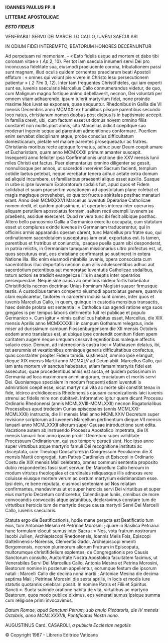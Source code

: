 **IOANNES PAULUS PP. II**

**LITTERAE** **APOSTOLICAE**

***ESTO FIDELIS***

VENERABILI SERVO DEI MARCELLO CALLO, IUVENI SAECULARI

IN ODIUM FIDEI INTEREMPTO, BEATORUM HONORES DECERNUNTUR

Ad perpetuam rei memoriam. – « Esto fidelis usque ad mortem et dabo tibi coronam vitae » ( *Ap* 2, 10). Per tot iam saecula innumeri servi Dei pro inconcussa fidelitate sua, eiusmodi praelucente corona, tribulationem passi sunt magnam, illud oculis quidem cernentes praeclarum beati Apostoli effatum : « omnes qui volunt pie vivere in Christo Iesu persecutionem patientur » ( *2 Tim* 3, 12). Inter tam frequentes Christifideles, qui iam experti sunt ea, iuvenis saecularis Marcellus Callo connumerandus videtur, de quo, cum Malignum magno fortique animo debellaverit, necnon, Dei voluntati per omnem vitam adhaerendo, ipsum tulerit martyrium fidei, none proinde maxime Nos iuvat ea exponere, quae sequuntur. Rhedonibus in Gallia die VI mensis Decembris anno MCMXXI ex humilibus piisque parentibus secundo loco natus, christianum nomen duobus post diebus is in baptismate accepit. In familia crevit, ubi, cum factum esset ut domus novem omnino filiis constaret non multis post annis, cito Marcellus didicit coepitque suo moderari ingenio seque ad parentum admonitiones conformare. Puerilem enim servabat disciplinam atque, probe conscius difficultatum domesticarum, pietate vel maiore parentes prosequebatur ac fratres. Christianis moribus recte apteque formatus, adhuc puer Deum coepit amare et Eucharistiam, quam anno MCMXXXII primum amanter suscepit. Insequenti anno feliciter ipsa Confirmationis unctione die XXV mensis Iunii miles Christi est factus. Puer elementarius omnino diligenter se gessit, nonnullosque per annos, ut sacerdoti inserviret Sacrum facienti, templum cotidie laetus petebat, neque verebatur tenera adhuc aetate extra domum ad aliquid incumbere, ut familiaribus praesenti aliquo esset auxilio. Suaque in urbe is ipse Iuvenum Exploratorum sodalis fuit, apud quos et Fidem solidabat et suam praesertim vocationem ad apostolatum plane colebat et magis magisque provehebat, ex qua tot fructus spiritales posthac manaturi erant. Anno dein MCMXXXVI Marcellus Iuventuti Operariae Catholicae nomen dedit, et quidem potissimum, ut operarios interea inter operarios aliquam perutilem apostolatus formam, saltem recti exempli iuvenem se praebens, assidue exerceret. Quod re vera tunc ibi fecit alibique posthac. Altero bello pancosmio Gallia a Germanico exercitu occupata, cum statutum esset ut complures exinde iuvenes in Germaniam traducerentur, qui in officinis armis apparandis operam darent, tunc Marcellus pro fratre suo, qui ordinationem sacerdotalem suscepturus iam erat, exportatus est. Is tamen, parentibus et fratribus et coniunctis, ipsaque puella quam sibi desponderat, in patria relictis, in Germaniam tamquam missionarius ultro profectus est, ut, quos secuturus erat, eos christiane confirmaret ac sustineret in extera Natione illa. Illic enim eiusmodi mirabilis iuvenis, opera consociata cum sacerdotibus illuc deportatis necnon cum aliis adulescentibus adhuc aut sacerdotium petentibus aut memoratae Iuventutis Catholicae sodalibus, totum actioni se tradidit evangelicae illis in saeptis inter operarios persequendae. Neque sine causa ab omnibus ibidem fortis habebatur Christifidelis necnon doctrinae Unius hominum Magistri suasor firmusque testis. A custodibus tamen comperto eiusmodi apostolatus genere, quamvis clam explicaretur, fautores in carcerem inclusi sunt omnes, inter quos et iuvenis Marcellus Callo, in quem, quinque in custodia mensibus transactis, haec deinde prolata est sententia : « Catholica sua agendi ratione erga suos gregales is per tempus laboris detrimento fuit rei publicae et populo Germanico ». Cum igitur « nimis catholicus habitus esset, Marcellus, die XIX mensis Aprilis anno MCMXXXXIIII in campum Gothanum relegatus, inde miser ad durissimum campum Flossenburgensem die XII mensis Octobris eodem anno translatus est, at ubique ipse contendit comitum fidem spem caritatem augere neque umquam cessavit egentioribus maleque affectis solacio esse. Demum, ad internecionis castra loci « Mathausen delatus, ibi, tot aerumnis et vexationibus omnisque generis difficultatibus confectus, quas constanter propter Fidem tamdiu sustinebat, omnino ipse elanguit, dieque XIX mensis Martii anno MCMXLV ad Deum abiit. Marcellus Callo, qui iam ante mortem vir sanctus habebatur, etiam famam martyris fidei est assecutus, quae procedentibus annis est aucta, et quidem potissimum in Germania ad loca maximorum animi angorum, cruciatuum et mortis servi Dei. Quoniamque specialem in modum frequenti etiam iuventuti is admirationi coepit esse, sicut martyr qui vita ac morte sibi constitit tenax in fide, idcirco archidioecesis Rhedonensis causam canonizationis laici iuvenis strenui ac fidelis mire non dubitavit. Informativo igitur quem dicunt Processu Ordinario Rhedonensi (annis MCMLXVIII-MCMLXXII) necnon Rogatorialibus Processibus apud tredecim Curias episcopales (annis MCMLXXI-MCMLXXII) instructis, die III mensis Maii anno MCMLXXIV Decretum super revisione scriptorum ad iuvenem Marcellum pertinentium dieque VII mensis Ianuarii anno MCMLXXXII alterum super Causae introductione sunt edita. Vacatione autem ab instruendo Processu Apostolico impetrata, die IX mensis Ianuarii hoc anno ipsum prodiit Decretum super validitate Processuum Ordinariorum, qui suo tempore peracti sunt. Hoc ipso anno super virtutibus atque martyrio famuli Dei recognitione instituta ac disceptata, cum Theologi Consultores in Congressum Peculiarem die X mensis Martii congregati, tum Patres Cardinales et Episcopi in Ordinario Coetu die XIX mensis Maii celebrato, omnes communi sententia proposito dubio respondentes fassi sunt servum Dei Marcellum Callo heroum in modum virtutes theologales et cardinales reliquasque illis adnexas vere coluisse eiusque mortem verum ac certum martyrium existimandam esse. Ipsi dein, re bene reputata, eiusmodi senteniam ad Nos relatam confirmantes, mandavimus ut et super heroicis servi Dei virtutibus et super eius martyrio Decretum conficeretur, Calendisque Iuniis, omnibus de more convocandis convocatis atque astantibus, declaravimus constare tum de virtutibus heroicis tum de martyrio deque causa martyrii Servi Dei Marcelli Callo, iuvenis saecularis.

Statuta ergo die Beatificationis, hodie mane peracta est Beatificatio tum eius, tum Antoniae Mesina et Petrinae Morosini ; quare in Basilica Petriana hanc formulam elocuti sumus inter Sacra : « Nos, vota fratrum nostrorum Iacobi Jullien, Archiepiscopi Rhedonensis, Ioannis Melis Fois, Episcopi Galtellinensis-Norensis, Clementis Gaddi, Archiepiscopi emeriti Bergomensis, necnon plurimorum aliorum Fratrum in Episcopatu, multorumque christifidelium explentes, de Congregationis pro Causis Sanctorum consulto, Auctoritate Nostra Apostolica facultatem facimus, ut Venerabiles Servi Dei Marcellus Callo, Antonia Mesina et Petrina Morosini, Beatorum nomine in posterum appellentur, eorumque festum die ipsorum natali : Marcelli Callo die decima nona martii ; Antoniae Mesina die decima septima Maii ; Petrinae Morosini die sexta aprilis, in locis et modis iure statutis quotannis celebrari possit. In nomine Patris et Filii et Spiritus Sancti ». Sueta subinde oratione habita de vita, virtutibus ac martyrio Beatorum, quos modo publice diximus, eos venerati sumus Ipsique summa cum religiose primi invocavimus.

*Datum Romae, apud Sanctum Petrum, sub anulo Piscatoris, die IV mensis Octobris, anno MCMLXXXVII, Pontificatus Nostri nono.*

AUGUSTINUS Card. CASAROLI, *a publicis Ecclesiae negotiis*

© Copyright 1987 - Libreria Editrice Vaticana